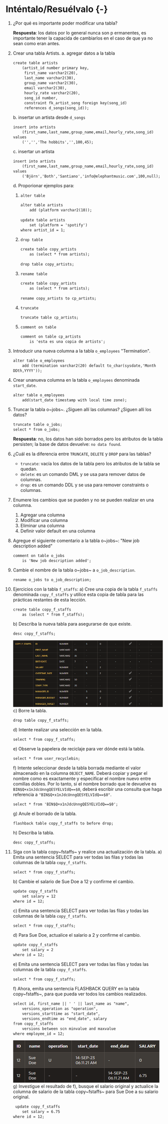 # Inténtalo/Resuélvalo {-}

1.  ¿Por qué es importante poder modificar una tabla?

    **Respuesta**: los datos por lo general nunca son p ermanentes, es
    importante tener la capacida de cambiarlos en el caso de que ya no
    sean como eran antes.

2.  Crear una tabla Artists. a. agregar datos a la tabla

    ``` {.sql}
    create table artists
        (artist_id number primary key,
         first_name varchar2(20),
         last_name varchar2(30),
         group_name varchar2(30),
         email varchar2(30),
         hourly_rate varchar2(20),
         song_id number,
         constraint fk_artist_song foreign key(song_id)
         references d_songs(song_id));
    ```

    b\. insertar un artista desde `d_songs`

    ``` {.sql}
    insert into artists
        (first_name,last_name,group_name,email,hourly_rate,song_id)
    values
        ('','','The hobbits','',100,45);
    ```

    c\. insertar un artista

    ``` {.sql}
    insert into artists
        (first_name,last_name,group_name,email,hourly_rate,song_id)
    values
        ('Björn','Both','Santiano','info@elephantmusic.com',100,null);
    ```

    d\. Proporionar ejemplos para:

    1.  `alter table`

        ``` {.sql}
        alter table artists
            add (platform varchar2(10));

        update table artists
            set (platform = 'spotify')
        where artist_id = 1;
        ```

    2.  `drop table`

        ``` {.sql}
        create table copy_artists
            as (select * from artists);

        drop table copy_artists;
        ```

    3.  `rename table`

        ``` {.sql}
        create table copy_artists
            as (select * from artists);

        rename copy_artists to cp_artists;
        ```

    4.  `truncate`

        ``` {.sql}
        truncate table cp_artists;
        ```

    5.  `comment on table`

        ``` {.sql}
        comment on table cp_artists
            is 'esta es una copia de artists';
        ```

3.  Introducir una nueva columna a la tabla `o_employees`
    \"Termination\".

    ``` {.sql}
    alter table o_employees
        add (termination varchar2(20) default to_char(sysdate,'Month DDth,YYYY'));
    ```

4.  Crear unanueva columna en la tabla `o_employees` denominada
    `start_date`.

    ``` {.sql}
    alter table o_employees
        add(start_date timestamp with local time zone);
    ```

5.  Truncar la tabla o~jobs~. ¿Siguen allí las columnas? ¿Siguen allí
    los datos?

    ``` {.sql}
    truncate table o_jobs;
    select * from o_jobs;
    ```

    **Respuesta**: no, los datos han sido borrados pero los atributos de
    la tabla persisten; la base de datos devuelve: `no data found`.

6.  ¿Cuál es la diferencia entre `TRUNCATE`, `DELETE` y `DROP` para las
    tablas?

    -   `truncate`: vacía los datos de la tabla pero los atributos de la
        tabla se quedan.
    -   `delete`: es un comando DML y se usa para remover datos de
        columnas.
    -   `drop`: es un comando DDL y se usa para remover constraints o
        columnas.

7.  Enumere los cambios que se pueden y no se pueden realizar en una
    columna.

    1.  Agregar una columna
    2.  Modificar una columna
    3.  Eliminar una columna
    4.  Definir valor default en una columna

8.  Agregue el siguiente comentario a la tabla o~jobs~: \"New job
    description added\"

    ``` {.sql}
    comment on table o_jobs
        is 'New job description added';
    ```

9.  Cambie el nombre de la tabla o~jobs~ a `o_job_description`.

    ``` {.sql}
    rename o_jobs to o_job_description;
    ```

10. Ejercicios con la tabla `f_staffs`: a) Cree una copia de la tabla
    `f_staffs` denominada `copy_f_staffs` y utilice esta copia de tabla
    para las prácticas restantes de esta lección.

    ``` {.sql}
    create table copy_f_staffs
        as (select * from f_staffs);
    ```

    b\) Describa la nueva tabla para asegurarse de que existe.

    ``` {.sql}
    desc copy_f_staffs;
    ```

    ![](./resources/desc_copy_f_staffs.png) c) Borre la tabla.

    ``` {.sql}
    drop table copy_f_staffs;
    ```

    d\) Intente realizar una selección en la tabla.

    ``` {.sql}
    select * from copy_f_staffs;
    ```

    e\) Observe la papelera de reciclaje para ver dónde está la tabla.

    ``` {.sql}
    select * from user_recyclebin;
    ```

    f\) Intente seleccionar desde la tabla borrada mediante el valor
    almacenado en la columna `OBJECT_NAME`. Deberá copiar y pegar el
    nombre como es exactamente y especificar el nombre nuevo entre
    comillas dobles. Por lo tanto, si el nombre borrado que le devuelve
    es `BIN$Q+x1nJdcUnngQESYELVIdQ==$0`, deberá escribir una consulta
    que haga referencia a `"BIN$Q+x1nJdcUnngQESYELVIdQ==$0"`.

    ``` {.sql}
    select * from 'BIN$Q+x1nJdcUnngQESYELVIdQ==$0';
    ```

    g\) Anule el borrado de la tabla.

    ``` {.sql}
    flashback table copy_f_staffs to before drop;
    ```

    h\) Describa la tabla.

    ``` {.sql}
    desc copy_f_staffs;
    ```

11. Siga con la tabla copy~fstaffs~ y realice una actualización de la
    tabla. a) Emita una sentencia SELECT para ver todas las filas y
    todas las columnas de la tabla `copy_f_staffs`.

    ``` {.sql}
    select * from copy_f_staffs;
    ```

    b\) Cambie el salario de Sue Doe a 12 y confirme el cambio.

    ``` {.sql}
    update copy_f_staffs
        set salary = 12
    where id = 12;
    ```

    c\) Emita una sentencia SELECT para ver todas las filas y todas las
    columnas de la tabla `copy_f_staffs`.

    ``` {.sql}
    select * from copy_f_staffs;
    ```

    d\) Para Sue Doe, actualice el salario a 2 y confirme el cambio.

    ``` {.sql}
    update copy_f_staffs
        set salary = 2
    where id = 12;
    ```

    e\) Emita una sentencia SELECT para ver todas las filas y todas las
    columnas de la tabla `copy_f_staffs`.

    ``` {.sql}
    select * from copy_f_staffs;
    ```

    f\) Ahora, emita una sentencia FLASHBACK QUERY en la tabla
    copy~fstaffs~, para que pueda ver todos los cambios realizados.

    ``` {.sql}
    select id, first_name || ' ' || last_name as "name",
        versions_operation as "operation",
        versions_starttime as "start_date",
        versions_endtime as "end_date", salary
    from copy_f_staffs
        versions between scn minvalue and maxvalue
    where employee_id = 12;
    ```

    ![](./resources/select_copy_f_staffs.png) g) Investigue el resultado
    de f), busque el salario original y actualice la columna de salario
    de la tabla copy~fstaffs~ para Sue Doe a su salario original.

    ``` {.sql}
     update copy_f_staffs
        set salary = 6.75
    where id = 12;
    ```
